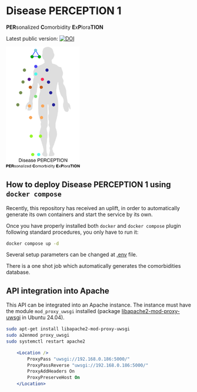 # Disease PERCEPTION 1

**PER**sonalized **C**omorbidity **E**x**P**lora**TION**

Latest public version: [![DOI](https://zenodo.org/badge/126212770.svg)](https://zenodo.org/badge/latestdoi/126212770)

<img src="docs/disease_perception_curves.svg" alt="Disease PERCEPTION logo" width="200" />

## How to deploy Disease PERCEPTION 1 using `docker compose`

Recently, this repository has received an uplift, in order to automatically generate its own containers and start the service by its own.

Once you have properly installed both `docker` and `docker compose` plugin following standard procedures, you only have to run it:

```bash
docker compose up -d
```

Several setup parameters can be changed at [.env](.env) file.

There is a one shot job which automatically generates the comorbidities database.


## API integration into Apache

This API can be integrated into an Apache instance. The instance must have the module `mod_proxy_uwsgi` installed
(package [libapache2-mod-proxy-uwsgi](https://packages.ubuntu.com/noble/libapache2-mod-proxy-uwsgi) in Ubuntu 24.04).

```bash
sudo apt-get install libapache2-mod-proxy-uwsgi
sudo a2enmod proxy_uwsgi
sudo systemctl restart apache2
```

```apache config
	<Location />
		ProxyPass "uwsgi://192.168.0.186:5000/"
		ProxyPassReverse "uwsgi://192.168.0.186:5000/"
		ProxyAddHeaders On
		ProxyPreserveHost On
	</Location>
```
